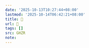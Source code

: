 ```yaml
---
date: '2025-10-13T10:27:44+08:00'
lastmod: '2025-10-14T06:42:21+08:00'
title: 􄁇
url: 􄁇
tags: []
src: GHZR
note:
---
```


